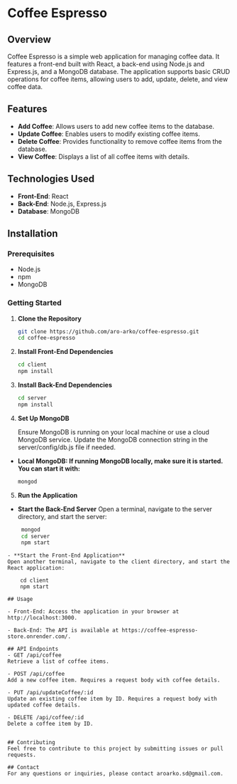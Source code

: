 # Coffee Espresso

## Overview

Coffee Espresso is a simple web application for managing coffee data. It features a front-end built with React, a back-end using Node.js and Express.js, and a MongoDB database. The application supports basic CRUD operations for coffee items, allowing users to add, update, delete, and view coffee data.

## Features

- **Add Coffee**: Allows users to add new coffee items to the database.
- **Update Coffee**: Enables users to modify existing coffee items.
- **Delete Coffee**: Provides functionality to remove coffee items from the database.
- **View Coffee**: Displays a list of all coffee items with details.

## Technologies Used

- **Front-End**: React
- **Back-End**: Node.js, Express.js
- **Database**: MongoDB

## Installation

### Prerequisites

- Node.js
- npm
- MongoDB

### Getting Started

1. **Clone the Repository**

   ```bash
   git clone https://github.com/aro-arko/coffee-espresso.git
   cd coffee-espresso

2. **Install Front-End Dependencies**
    ```bash
    cd client
    npm install

3. **Install Back-End Dependencies**

    ```bash
    cd server
    npm install

4. **Set Up MongoDB**

    Ensure MongoDB is running on your local machine or use a cloud MongoDB service. 
    Update the MongoDB connection string in the server/config/db.js file if needed.
   
- **Local MongoDB: If running MongoDB locally, make sure it is started. You can start it with:**
    ```bash
    mongod

5.  **Run the Application**
- **Start the Back-End Server**
Open a terminal, navigate to the server directory, and start the server:
   ```bash
    mongod
    cd server
    npm start
```
- **Start the Front-End Application**
Open another terminal, navigate to the client directory, and start the React application:

    cd client
    npm start

## Usage

- Front-End: Access the application in your browser at http://localhost:3000.

- Back-End: The API is available at https://coffee-espresso-store.onrender.com/.

## API Endpoints
- GET /api/coffee
Retrieve a list of coffee items.

- POST /api/coffee
Add a new coffee item. Requires a request body with coffee details.

- PUT /api/updateCoffee/:id
Update an existing coffee item by ID. Requires a request body with updated coffee details.

- DELETE /api/coffee/:id
Delete a coffee item by ID.
    

## Contributing
Feel free to contribute to this project by submitting issues or pull requests.

## Contact
For any questions or inquiries, please contact aroarko.sd@gmail.com.




